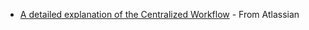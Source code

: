 * [A detailed explanation of the Centralized Workflow](https://www.atlassian.com/git/tutorials/comparing-workflows#centralized-workflow) - From Atlassian
